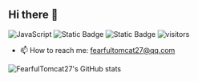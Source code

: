 ## Hi there 👋

![JavaScript](https://img.shields.io/badge/JavaScript-%E2%AD%90%E2%AD%90%E2%AD%90-blue?logo=JavaScript)
![Static Badge](https://img.shields.io/badge/Java-%E2%AD%90%E2%AD%90-blue?logo=Oracle)
![Static Badge](https://img.shields.io/badge/Python-%E2%AD%90%E2%AD%90-blue?logo=Python)
![visitors](https://api.visitor.plantree.me/visitor-badge/pv?label=visitor&namespace=FearfulTomcat27&key=040602&color=blue)

<!--

**FearfulTomcat27/FearfulTomcat27** is a ✨ _special_ ✨ repository because its `README.md` (this file) appears on your GitHub profile.

Here are some ideas to get you started:

- 🤔 I’m looking for help with ...
- 🔭 I’m currently working on ...
- 🌱 I’m currently learning ...
- 👯 I’m looking to collaborate on ...
- 💬 Ask me about ...
- 😄 Pronouns: ...
- ⚡ Fun fact: ...
-->


- 📫 How to reach me: fearfultomcat27@qq.com


![FearfulTomcat27's GitHub stats](https://github-readme-stats.vercel.app/api?username=FearfulTomcat27)
